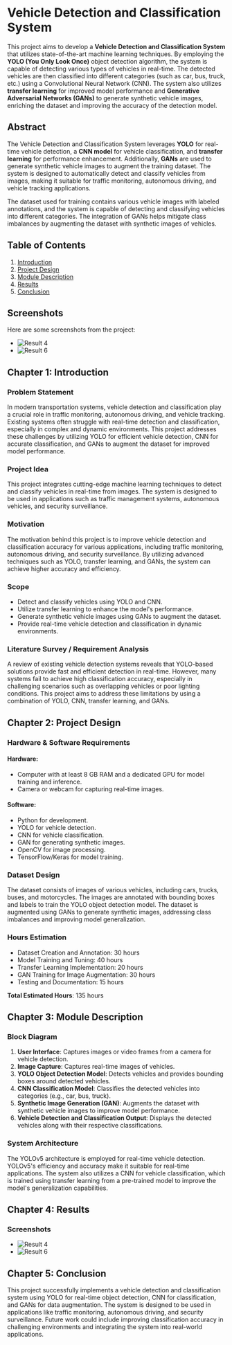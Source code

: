 # Vehicle Detection and Classification System

This project aims to develop a **Vehicle Detection and Classification System** that utilizes state-of-the-art machine learning techniques. By employing the **YOLO (You Only Look Once)** object detection algorithm, the system is capable of detecting various types of vehicles in real-time. The detected vehicles are then classified into different categories (such as car, bus, truck, etc.) using a Convolutional Neural Network (CNN). The system also utilizes **transfer learning** for improved model performance and **Generative Adversarial Networks (GANs)** to generate synthetic vehicle images, enriching the dataset and improving the accuracy of the detection model.

## Abstract

The Vehicle Detection and Classification System leverages **YOLO** for real-time vehicle detection, a **CNN model** for vehicle classification, and **transfer learning** for performance enhancement. Additionally, **GANs** are used to generate synthetic vehicle images to augment the training dataset. The system is designed to automatically detect and classify vehicles from images, making it suitable for traffic monitoring, autonomous driving, and vehicle tracking applications.

The dataset used for training contains various vehicle images with labeled annotations, and the system is capable of detecting and classifying vehicles into different categories. The integration of GANs helps mitigate class imbalances by augmenting the dataset with synthetic images of vehicles.

## Table of Contents

1. [Introduction](#introduction)
2. [Project Design](#project-design)
3. [Module Description](#module-description)
4. [Results](#results)
5. [Conclusion](#conclusion)

## Screenshots

Here are some screenshots from the project:

- ![Result 4](https://github.com/aditiaherr/Vehicle-Detection-and-Classification-System/blob/main/result_4.jpeg)
- ![Result 6](https://github.com/aditiaherr/Vehicle-Detection-and-Classification-System/blob/main/result_6.jpeg)

## Chapter 1: Introduction

### Problem Statement

In modern transportation systems, vehicle detection and classification play a crucial role in traffic monitoring, autonomous driving, and vehicle tracking. Existing systems often struggle with real-time detection and classification, especially in complex and dynamic environments. This project addresses these challenges by utilizing YOLO for efficient vehicle detection, CNN for accurate classification, and GANs to augment the dataset for improved model performance.

### Project Idea

This project integrates cutting-edge machine learning techniques to detect and classify vehicles in real-time from images. The system is designed to be used in applications such as traffic management systems, autonomous vehicles, and security surveillance.

### Motivation

The motivation behind this project is to improve vehicle detection and classification accuracy for various applications, including traffic monitoring, autonomous driving, and security surveillance. By utilizing advanced techniques such as YOLO, transfer learning, and GANs, the system can achieve higher accuracy and efficiency.

### Scope

- Detect and classify vehicles using YOLO and CNN.
- Utilize transfer learning to enhance the model's performance.
- Generate synthetic vehicle images using GANs to augment the dataset.
- Provide real-time vehicle detection and classification in dynamic environments.

### Literature Survey / Requirement Analysis

A review of existing vehicle detection systems reveals that YOLO-based solutions provide fast and efficient detection in real-time. However, many systems fail to achieve high classification accuracy, especially in challenging scenarios such as overlapping vehicles or poor lighting conditions. This project aims to address these limitations by using a combination of YOLO, CNN, transfer learning, and GANs.

## Chapter 2: Project Design

### Hardware & Software Requirements

#### Hardware:
- Computer with at least 8 GB RAM and a dedicated GPU for model training and inference.
- Camera or webcam for capturing real-time images.

#### Software:
- Python for development.
- YOLO for vehicle detection.
- CNN for vehicle classification.
- GAN for generating synthetic images.
- OpenCV for image processing.
- TensorFlow/Keras for model training.

### Dataset Design

The dataset consists of images of various vehicles, including cars, trucks, buses, and motorcycles. The images are annotated with bounding boxes and labels to train the YOLO object detection model. The dataset is augmented using GANs to generate synthetic images, addressing class imbalances and improving model generalization.

### Hours Estimation

- Dataset Creation and Annotation: 30 hours
- Model Training and Tuning: 40 hours
- Transfer Learning Implementation: 20 hours
- GAN Training for Image Augmentation: 30 hours
- Testing and Documentation: 15 hours

**Total Estimated Hours**: 135 hours

## Chapter 3: Module Description

### Block Diagram

1. **User Interface**: Captures images or video frames from a camera for vehicle detection.
2. **Image Capture**: Captures real-time images of vehicles.
3. **YOLO Object Detection Model**: Detects vehicles and provides bounding boxes around detected vehicles.
4. **CNN Classification Model**: Classifies the detected vehicles into categories (e.g., car, bus, truck).
5. **Synthetic Image Generation (GAN)**: Augments the dataset with synthetic vehicle images to improve model performance.
6. **Vehicle Detection and Classification Output**: Displays the detected vehicles along with their respective classifications.

### System Architecture

The YOLOv5 architecture is employed for real-time vehicle detection. YOLOv5's efficiency and accuracy make it suitable for real-time applications. The system also utilizes a CNN for vehicle classification, which is trained using transfer learning from a pre-trained model to improve the model's generalization capabilities.

## Chapter 4: Results

### Screenshots

- ![Result 4](https://github.com/aditiaherr/Vehicle-Detection-and-Classification-System/blob/main/result_4.jpeg)
- ![Result 6](https://github.com/aditiaherr/Vehicle-Detection-and-Classification-System/blob/main/result_6.jpeg)


## Chapter 5: Conclusion

This project successfully implements a vehicle detection and classification system using YOLO for real-time object detection, CNN for classification, and GANs for data augmentation. The system is designed to be used in applications like traffic monitoring, autonomous driving, and security surveillance. Future work could include improving classification accuracy in challenging environments and integrating the system into real-world applications.
